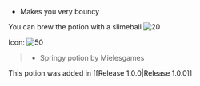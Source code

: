 - Makes you very bouncy

You can brew the potion with a slimeball ![20](https://i.imgur.com/Ecogyb1.png)

Icon:
![50](https://i.imgur.com/tPnPfND.png)

>- Springy potion by Mielesgames

This potion was added in [[Release 1.0.0|Release 1.0.0]]

